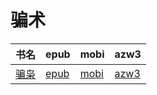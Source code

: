 # 骗术

| 书名 | epub | mobi | azw3 |
| --- | --- | --- | --- |
| [骗枭](None) | [epub](None) | [mobi](None) | [azw3](None) |
